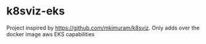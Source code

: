 # k8sviz-eks
Project inspired by https://github.com/mkimuram/k8sviz. Only adds over the docker image aws EKS capabilities

